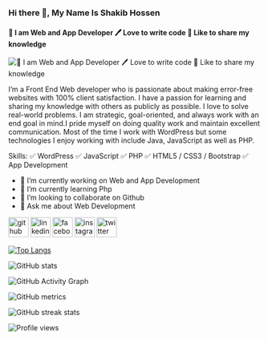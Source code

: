 ### Hi there 👋, My Name Is Shakib Hossen
#### 👑 I am Web and App Developer 🖊️ Love to write code 🎤 Like to share my knowledge
![👑 I am Web and App Developer 🖊️ Love to write code 🎤 Like to share my knowledge](https://pbs.twimg.com/profile_banners/1439550930123255810/1646632782/600x200)

I’m a Front End Web developer who is passionate about making error-free websites with 100% client satisfaction. I have a passion for learning and sharing my knowledge with others as publicly as possible. I love to solve real-world problems. I am strategic, goal-oriented, and always work with an end goal in mind.I pride myself on doing quality work and maintain excellent communication. Most of the time I work with WordPress but some technologies I enjoy working with include Java, JavaScript as well as PHP.

Skills: ✅ WordPress ✅ JavaScript ✅ PHP ✅ HTML5 / CSS3 /  Bootstrap ✅ App Development

- 🔭 I’m currently working on Web and App Development 
- 🌱 I’m currently learning Php 
- 👯 I’m looking to collaborate on Github 
- 💬 Ask me about Web Development 


[<img src='https://cdn.jsdelivr.net/npm/simple-icons@3.0.1/icons/github.svg' alt='github' height='40'>](https://github.com/shakib907)  [<img src='https://cdn.jsdelivr.net/npm/simple-icons@3.0.1/icons/linkedin.svg' alt='linkedin' height='40'>](https://www.linkedin.com/in/ShakibHossen/)  [<img src='https://cdn.jsdelivr.net/npm/simple-icons@3.0.1/icons/facebook.svg' alt='facebook' height='40'>](https://www.facebook.com/shakibmona)  [<img src='https://cdn.jsdelivr.net/npm/simple-icons@3.0.1/icons/instagram.svg' alt='instagram' height='40'>](https://www.instagram.com/shakibhossen__/)  [<img src='https://cdn.jsdelivr.net/npm/simple-icons@3.0.1/icons/twitter.svg' alt='twitter' height='40'>](https://twitter.com/@Shakib__Hossen)  

[![Top Langs](https://github-readme-stats.vercel.app/api/top-langs/?username=shakib907)](https://github.com/anuraghazra/github-readme-stats)

![GitHub stats](https://github-readme-stats.vercel.app/api?username=shakib907&show_icons=true)  

![GitHub Activity Graph](https://activity-graph.herokuapp.com/graph?username=shakib907)  

![GitHub metrics](https://metrics.lecoq.io/shakib907)  

![GitHub streak stats](https://github-readme-streak-stats.herokuapp.com/?user=shakib907)  

![Profile views](https://gpvc.arturio.dev/shakib907)  
